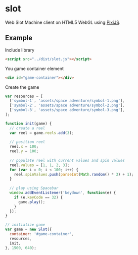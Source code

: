 # slot
Web Slot Machine client on HTML5 WebGL using [PixiJS](https://www.pixijs.com).

## Example
Include library
````html
<script src="../dist/slot.js"></script>
````
You game container element
````html
<div id="game-container"></div>
````
Create the game
````javascript
var resources = [
  ['symbol-1', 'assets/space adventure/symbol-1.png'],
  ['symbol-2', 'assets/space adventure/symbol-2.png'],
  ['symbol-3', 'assets/space adventure/symbol-3.png'],
];

function init(game) {
  // create a reel
  var reel = game.reels.add(3);
  
  // position reel
  reel.x = 100;
  reel.y = 100;
  
  // populate reel with current values and spin values
  reel.values = [1, 1, 2, 3];
  for (var i = 0; i < 100; i++) {
    reel.spinValues.push(parseInt(Math.random() * 3) + 1);
  }
  
  // play using Spacebar
  window.addEventListener('keydown', function(e) {
    if (e.keyCode == 32) {
      game.play();
    }
  });
}

// initialize game
var game = new Slot({
  container: '#game-container',
  resources,
  init,
}, 1500, 640);
````
